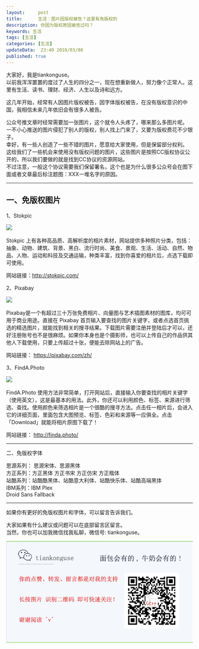 ```yaml
---   
layout:     post  
title:      生活：图片因版权被告？这里有免版权的  
description: 你因为版权原因被告过吗？    
keywords: 生活  
tags: [生活]  
categories: [生活]  
updateData:  23:40 2018/03/08
published: true  
---  
```

 
大家好，我是tiankonguse。  
以前我浑浑噩噩的度过了人生的四分之一，现在想重新做人，努力像个正常人。这里有生活、读书、理财、经济、人生以及诗和远方。  


这几年开始，经常有人因图片版权被告，因字体版权被告，在没有版权意识的中国，我相信未来几年依旧会有很多人被告。  

公众号推文章时经常需要加一张图片，这个就令人头疼了，哪来那么多图片呢。    
一不小心推送的图片侵犯了别人的版权，别人找上门来了，又要为版权费花不少银子。  
幸好，有一些人创造了一些不错的图片，愿意给大家使用，但是保留部分权利。    
这给我们了一些机会来使用没有版权问题的图片，这些图片是按照CC版权协议公开的，所以我们要做的就是找到CC协议的资源网站。  
不过注意，一般这个协议需要我们保留署名，这个也是为什么很多公众号会在图下面或者文章最后标注题图：XXX一堆名字的原因。  

***

## 一、免版权图片  

1、Stokpic  


![](/images/2016/03/20180308233424.png)  

Stokpic 上有各种高品质、高解析度的相片素材，网站提供多种照片分类，包括：抽象、动物、建筑、背景、黑白、流行时尚、美食、景观、生活、活动、自然、物品、人物、运动和科技及交通运输，种类丰富，找到你喜爱的相片后，点选下载即可使用。  

网站链接：http://stokpic.com/  


2、Pixabay  


![](/images/2016/03/20180308233541.png)  

Pixabay是一个有超过三十万张免费相片、向量图与艺术插图素材的图库，均可可用于商业用途。直接在 Pixabay 首页输入要查找的图片关键字，或者点选首页挑选的精选图片，就能找到相关的搜寻结果。下载图片需要注册并登陆后才可以，还好注册账号也不是很麻烦。如果你本身也是个摄影师，也可以上传自己的作品供其他人下载使用，只要上传超过十张，便能去除网站上的广告。  

网站链接： https://pixabay.com/zh/    

3、FindA.Photo  

![](/images/2016/03/20180308233710.png)  


FindA.Photo 使用方法非常简单，打开网站后，直接输入你要查找的相片关键字（使用英文），这是最基本的用法。此外，你还可以利用颜色、标签、来源进行筛选、查找。使用颜色来筛选相片是一个很酷的搜寻方法。点击任一相片后，会进入它的详细页面，里面包含大图预览、标签、色彩和来源等一应俱全。点击「Download」就能将相片原图下载了！  

网站链接： http://finda.photo/   

***

二、免版权字体  

思源系列： 思源宋体、思源黑体  
方正系列：方正黑体 方正书宋 方正仿宋 方正楷体  
站酷系列：站酷酷黑体、站酷意大利体、站酷快乐体、站酷高端黑体  
IBM系列：IBM Plex  
Droid Sans Fallback  

 

***

如果你有更好的免版权图片和字体，可以留言告诉我们。 


大家如果有什么建议或问题可以在底部留言区留言。  
当然，你也可以加我微信找我私聊，微信号: tiankonguse。  

![](/images/tiankonguse-support.png)  


